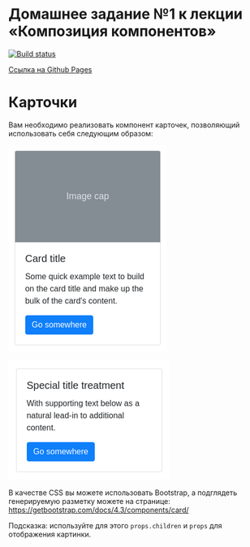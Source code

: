 # Домашнее задание №1 к лекции «Композиция компонентов»

[![Build status](https://ci.appveyor.com/api/projects/status/36offdr3c760f65t?svg=true)](https://ci.appveyor.com/project/finchik/ra-hw-5-1-cards)

[Ссылка на Github Pages](https://finchik.github.io/ra-hw-5.1-cards/)

Карточки
===

Вам необходимо реализовать компонент карточек, позволяющий использовать себя следующим образом:

![](./assets/card1.png)

![](./assets/card2.png)

В качестве CSS вы можете использовать Bootstrap, а подглядеть генерируемую разметку можете на странице: https://getbootstrap.com/docs/4.3/components/card/

Подсказка: используйте для этого `props.children` и `props` для отображения картинки.
